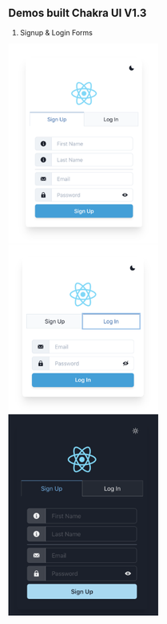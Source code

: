 ## Demos built Chakra UI V1.3

1. Signup & Login Forms

<p float="left">
<img src="./screenshots/light_signup.png" alt="light theme signup" style="margin-right: 10px;" width='300px' />

<img src="./screenshots/light_login.png" alt="light theme login" style="margin-right: 10px;" width='300px' />

<img src="./screenshots/dark_signup.png" alt="dark theme login" style="margin-right: 10px;" width='300px' />
</p>
